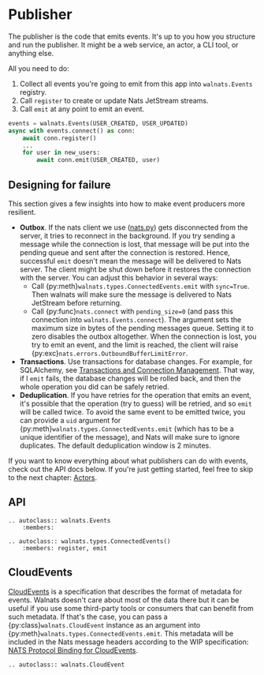 # Publisher

The publisher is the code that emits events. It's up to you how you structure and run the publisher. It might be a web service, an actor, a CLI tool, or anything else.

All you need to do:

1. Collect all events you're going to emit from this app into `walnats.Events` registry.
1. Call `register` to create or update Nats JetStream streams.
1. Call `emit` at any point to emit an event.

```python
events = walnats.Events(USER_CREATED, USER_UPDATED)
async with events.connect() as conn:
    await conn.register()
    ...
    for user in new_users:
        await conn.emit(USER_CREATED, user)
```

## Designing for failure

This section gives a few insights into how to make event producers more resilient.

+ **Outbox**. If the nats client we use ([nats.py](https://github.com/nats-io/nats.py)) gets disconnected from the server, it tries to reconnect in the background. If you try sending a message while the connection is lost, that message will be put into the pending queue and sent after the connection is restored. Hence, successful `emit` doesn't mean the message will be delivered to Nats server. The client might be shut down before it restores the connection with the server. You can adjust this behavior in several ways:
  + Call {py:meth}`walnats.types.ConnectedEvents.emit` with `sync=True`. Then walnats will make sure the message is delivered to Nats JetStream before returning.
  + Call {py:func}`nats.connect` with `pending_size=0` (and pass this connection into `walnats.Events.connect`). The argument sets the maximum size in bytes of the pending messages queue. Setting it to zero disables the outbox altogether. When the connection is lost, you try to emit an event, and the limit is reached, the client will raise {py:exc}`nats.errors.OutboundBufferLimitError`.
+ **Transactions**. Use transactions for database changes. For example, for SQLAlchemy, see [Transactions and Connection Management](https://docs.sqlalchemy.org/en/20/orm/session_transaction.html). That way, if I `emit` fails, the database changes will be rolled back, and then the whole operation you did can be safely retried.
+ **Deduplication**. If you have retries for the operation that emits an event, it's possible that the operation (try to guess) will be retried, and so `emit` will be called twice. To avoid the same event to be emitted twice, you can provide a `uid` argument for {py:meth}`walnats.types.ConnectedEvents.emit` (which has to be a unique identifier of the message), and Nats will make sure to ignore duplicates. The default deduplication window is 2 minutes.

If you want to know everything about what publishers can do with events, check out the API docs below. If you're just getting started, feel free to skip to the next chapter: [Actors](actors).

## API

```{eval-rst}
.. autoclass:: walnats.Events
    :members:
```

```{eval-rst}
.. autoclass:: walnats.types.ConnectedEvents()
    :members: register, emit
```

## CloudEvents

[CloudEvents](https://cloudevents.io/) is a specification that describes the format of metadata for events. Walnats doesn't care about most of the data there but it can be useful if you use some third-party tools or consumers that can benefit from such metadata. If that's the case, you can pass a {py:class}`walnats.CloudEvent` instance as an argument into {py:meth}`walnats.types.ConnectedEvents.emit`. This metadata will be included in the Nats message headers according to the WIP specification: [NATS Protocol Binding for CloudEvents](https://github.com/cloudevents/spec/blob/main/cloudevents/bindings/nats-protocol-binding.md).

```{eval-rst}
.. autoclass:: walnats.CloudEvent
```
